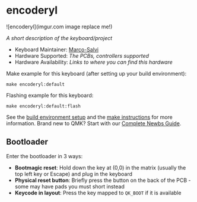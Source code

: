 # encoderyl

![encoderyl](imgur.com image replace me!)

*A short description of the keyboard/project*

* Keyboard Maintainer: [Marco-Salvi](https://github.com/Marco-Salvi)
* Hardware Supported: *The PCBs, controllers supported*
* Hardware Availability: *Links to where you can find this hardware*

Make example for this keyboard (after setting up your build environment):

    make encoderyl:default

Flashing example for this keyboard:

    make encoderyl:default:flash

See the [build environment setup](https://docs.qmk.fm/#/getting_started_build_tools) and the [make instructions](https://docs.qmk.fm/#/getting_started_make_guide) for more information. Brand new to QMK? Start with our [Complete Newbs Guide](https://docs.qmk.fm/#/newbs).

## Bootloader

Enter the bootloader in 3 ways:

* **Bootmagic reset**: Hold down the key at (0,0) in the matrix (usually the top left key or Escape) and plug in the keyboard
* **Physical reset button**: Briefly press the button on the back of the PCB - some may have pads you must short instead
* **Keycode in layout**: Press the key mapped to `QK_BOOT` if it is available
